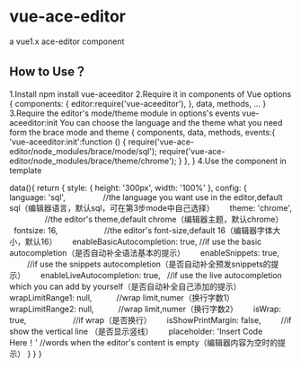 # vue-ace-editor
a vue1.x ace-editor component
## How to Use？
1.Install
  npm install vue-aceeditor
2.Require it in components of Vue options
  {
      components: {
          editor:require('vue-aceeditor'),
      },
      data,
      methods,
      ...
  }
3.Require the editor's mode/theme module in options's events vue-aceeditor:init
  You can choose the language and the theme what you need form the brace mode and theme 
  {
    components,
    data,
    methods,
    events:{
        'vue-aceeditor:init':function () {
            require('vue-ace-editor/node_modules/brace/mode/sql');
            require('vue-ace-editor/node_modules/brace/theme/chrome');
        }
    },
  }
4.Use the component in template
  <aceeditor :style.sync="style" config="config"></aceeditor>
  
  data(){
    return {
      style: {
        height: '300px',
        width: '100%'
      },
      config: {
        language: 'sql',                  //the language you want use in the editor,default sql（编辑器语言，默认sql，可在第3步mode中自己选择）
        theme: 'chrome',                  //the editor's theme,default chrome（编辑器主题，默认chrome）
        fontsize: 16,                     //the editor's font-size,default 16（编辑器字体大小，默认16）
        enableBasicAutocompletion: true,  //if use the basic autocompletion（是否自动补全语法基本的提示）
        enableSnippets: true,             //if use the snippets autocompletion（是否自动补全预发snippets的提示）
        enableLiveAutocompletion: true,   //if use the live autocompletion which you can add by yourself（是否自动补全自己添加的提示）
        wrapLimitRange1: null,            //wrap limit,numer（换行字数1）
        wrapLimitRange2: null,            //wrap limit,numer（换行字数2）
        isWrap: true,                     //if wrap（是否换行）
        isShowPrintMargin: false,         //if show the vertical line （是否显示竖线）
        placeholder: 'Insert Code Here！' //words when the editor's content is empty（编辑器内容为空时的提示）
      }
    }
  }
